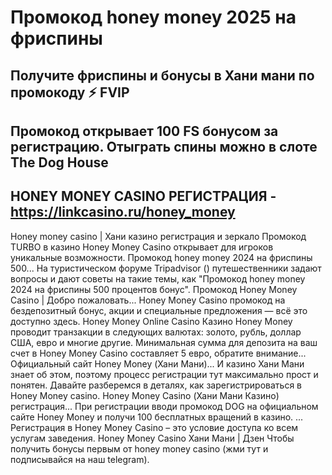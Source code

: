 # Промокод honey money 2025 на фриспины

## Получите фриспины и бонусы в Хани мани по промокоду ⚡️ FVIP

## Промокод открывает 100  FS бонусом за регистрацию. Отыграть спины можно в слоте The Dog House

##  HONEY MONEY CASINO РЕГИСТРАЦИЯ - https://linkcasino.ru/honey_money


Honey money casino | Хани казино регистрация и зеркало
Промокод TURBO в казино Honey Money Casino открывает для игроков уникальные возможности.
Промокод honey money 2024 на фриспины 500...
На туристическом форуме Tripadvisor () путешественники задают вопросы и дают советы на такие темы, как "Промокод honey money 2024 на фриспины 500 процентов бонус".
Промокод Honey Money Casino | Добро пожаловать...
Honey Money Casino промокод на бездепозитный бонус, акции и специальные предложения — всё это доступно здесь.
Honey Money Online Casino
Казино Honey Money проводит транзакции в следующих валютах: золото, рубль, доллар США, евро и многие другие. Минимальная сумма для депозита на ваш счет в Honey Money Casino составляет 5 евро, обратите внимание...
Официальный сайт Honey Money (Хани Мани)...
И казино Хани Мани знает об этом, поэтому процесс регистрации тут максимально прост и понятен. Давайте разберемся в деталях, как зарегистрироваться в Honey Money casino.
Honey Money Casino (Хани Мани Казино) регистрация...
При регистрации вводи промокод DOG на официальном сайте Honey Money и получи 100 бесплатных вращений в казино. ... Регистрация в Honey Money Casino – это условие доступа ко всем услугам заведения.
Honey Money Casino Хани Мани | Дзен
Чтобы получить бонусы первым от honey money casino (жми тут и подписывайся на наш telegram).
